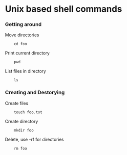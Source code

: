 # Unix based shell commands

### Getting around

Move directories
```
	cd foo
```
Print current directory
```
	pwd
```
List files in directory
```
	ls
```
### Creating and Destorying	

Create files
```
	touch foo.txt
```
Create directory
```
	mkdir foo
```
Delete, use -rf for directories
```
 	rm foo

```
